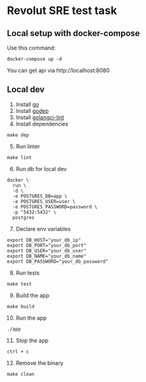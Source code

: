 # Revolut SRE test task

## Local setup with docker-compose

Use this command:

```
docker-compose up -d
```

You can get api via http://localhost:8080

## Local dev

1. Install [go](https://golang.org/dl)
2. Install [godep](https://golang.github.io/dep)
3. Install [golangci-lint](https://github.com/golangci/golangci-lint)
4. Install dependencies

```
make dep
```

5. Run linter

```
make lint
```

6. Run db for local dev

```
docker \
  run \
  -d \
  -e POSTGRES_DB=app \
  -e POSTGRES_USER=user \
  -e POSTGRES_PASSWORD=password \
  -p "5432:5432" \
  postgres
```

7. Declare env variables

```
export DB_HOST="your_db_ip"
export DB_PORT="your_db_port"
export DB_USER="your_db_user"
export DB_NAME="your_db_name"
export DB_PASSWORD="your_db_password"
```

8. Run tests

```
make test
```

9. Build the app

```
make build
```

10. Run the app

```
./app
```

11. Stop the app

```
ctrl + c
```

12. Remove the binary

```
make clean
```
